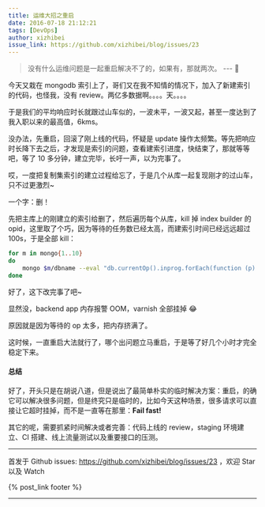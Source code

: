 ```yaml
---
title: 运维大招之重启
date: 2016-07-18 21:12:21
tags: [DevOps]
author: xizhibei
issue_link: https://github.com/xizhibei/blog/issues/23
---
```

> 没有什么运维问题是一起重启解决不了的，如果有，那就两次。   --- 🙈 

今天又栽在 mongodb 索引上了，哥们又在我不知情的情况下，加入了新建索引的代码，也怪我，没有 review。两亿多数据啊。。。。天。。。。

于是我们的平均响应时长就跟过山车似的，一波未平，一波又起，甚至一度达到了我入职以来的最高值，6kms。

没办法，先重启，回滚了刚上线的代码，怀疑是 update 操作太频繁。等先把响应时长降下去之后，才发现是索引的问题，查看建索引进度，快结束了，那就等等吧，等了 10 多分钟，建立完毕，长吁一声，以为完事了。

哎，一度把复制集索引的建立过程给忘了，于是几个从库一起复现刚才的过山车，只不过更激烈~

一个字：删！

先把主库上的刚建立的索引给删了，然后遍历每个从库，kill 掉 index builder 的 opid，这里取了个巧，因为等待的任务数已经太高，而建索引时间已经远远超过 100s，于是全部 kill：

``` bash
for m in mongo{1..10}
do
    mongo $m/dbname --eval "db.currentOp().inprog.forEach(function (p) {if (p.secs_running>100) printjson(db.killOp(p.opid))})"
done
```

好了，这下改完事了吧~

显然没，backend app 内存报警 OOM，varnish 全部挂掉 😂 

原因就是因为等待的 op 太多，把内存挤满了。

这时候，一直重启大法就行了，哪个出问题立马重启，于是等了好几个小时才完全稳定下来。
#### 总结

好了，开头只是在胡说八道，但是说出了最简单朴实的临时解决方案：重启，的确它可以解决很多问题，但是终究只是临时的，比如今天这种场景，很多请求可以直接让它超时挂掉，而不是一直等在那里：**Fail fast!**

其它的呢，需要抓紧时间解决或者完善：代码上线的 review，staging 环境建立、CI 搭建、线上流量测试以及重要接口的压测。


***
首发于 Github issues: https://github.com/xizhibei/blog/issues/23 ，欢迎 Star 以及 Watch

{% post_link footer %}
***